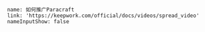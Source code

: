           name: 如何推广Paracraft
          link: 'https://keepwork.com/official/docs/videos/spread_video'
          nameInputShow: false